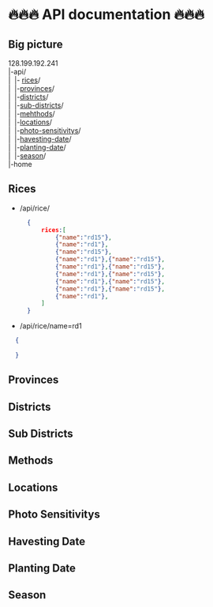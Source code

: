 # :fire::fire::fire: API documentation :fire::fire::fire:

## Big picture

  128.199.192.241 <br>
  |-api/ <br>
  |&nbsp;&nbsp;|- [rices](#rices)/ <br>
  |&nbsp;&nbsp;|-[provinces](#provinces)/ <br>
  |&nbsp;&nbsp;|-[districts](#districts)/ <br>
  |&nbsp;&nbsp;|-[sub-districts](#sub-districts)/ <br>
  |&nbsp;&nbsp;|-[mehthods](#methods)/ <br>
  |&nbsp;&nbsp;|-[locations](locations)/ <br>
  |&nbsp;&nbsp;|-[photo-sensitivitys](#photo-sensitivitys)/ <br>
  |&nbsp;&nbsp;|-[havesting-date](#havesting-date)/ <br>
  |&nbsp;&nbsp;|-[planting-date](#planting-date)/ <br>
  |&nbsp;&nbsp;|-[season](#season)/ <br>
  |-home

## Rices
 - /api/rice/
 
    ```JSON
      {
          rices:[
              {"name":"rd15"},
              {"name":"rd1"},
              {"name":"rd15"},
              {"name":"rd1"},{"name":"rd15"},
              {"name":"rd1"},{"name":"rd15"},
              {"name":"rd1"},{"name":"rd15"},
              {"name":"rd1"},{"name":"rd15"},
              {"name":"rd1"},{"name":"rd15"},
              {"name":"rd1"},
          ]
      }
    ```
    
 - /api/rice/name=rd1
 
  ```JSON
    {
      
    }
  ```
  
## Provinces
## Districts
## Sub Districts
## Methods
## Locations
## Photo Sensitivitys
## Havesting Date
## Planting Date
## Season
